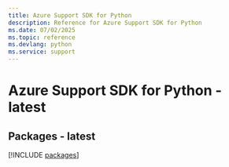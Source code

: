 ```yaml
---
title: Azure Support SDK for Python
description: Reference for Azure Support SDK for Python
ms.date: 07/02/2025
ms.topic: reference
ms.devlang: python
ms.service: support
---
```

# Azure Support SDK for Python - latest
## Packages - latest
[!INCLUDE [packages](support-index.md)]